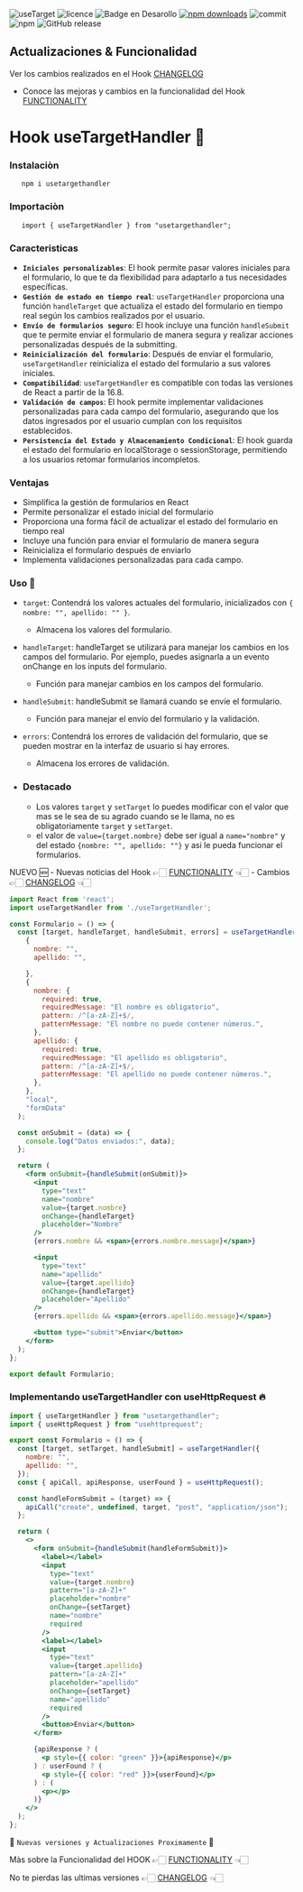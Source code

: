 ![useTarget](https://github.com/user-attachments/assets/fcdef414-d99f-49ae-8370-3b288d8b6fad)
![licence](https://img.shields.io/github/license/GianfrancoD/useTargetHandler)
![Badge en Desarollo](https://img.shields.io/badge/Status-En%20Desarrollo-green)
[![npm downloads](https://img.shields.io/npm/dt/usetargethandler.svg)](https://www.npmjs.com/package/usetargethandler)
![commit](https://img.shields.io/github/commits-since/GianfrancoD/useTargetHandler/1.0.27)
![npm](https://img.shields.io/npm/v/usetargethandler)
![GitHub release](https://img.shields.io/github/release/GianfrancoD/usetargethandler)

## Actualizaciones & Funcionalidad

Ver los cambios realizados en el Hook [CHANGELOG](./CHANGELOG.md)

- Conoce las mejoras y cambios en la funcionalidad del Hook [FUNCTIONALITY](FUNCTIONALITY.md)

# Hook useTargetHandler 📝

### Instalaciòn
```
   npm i usetargethandler
```

### Importaciòn
```
   import { useTargetHandler } from "usetargethandler";
```

### Caracteristicas

- **`Iniciales personalizables`**: El hook permite pasar valores iniciales para el formulario, lo que te da flexibilidad para adaptarlo a tus necesidades específicas.
- **`Gestión de estado en tiempo real`**: `useTargetHandler` proporciona una función `handleTarget` que actualiza el estado del formulario en tiempo real según los cambios realizados por el usuario.
- **`Envío de formularios seguro`**: El hook incluye una función `handleSubmit` que te permite enviar el formulario de manera segura y realizar acciones personalizadas después de la submitting.
- **`Reinicialización del formulario`**: Después de enviar el formulario, `useTargetHandler` reinicializa el estado del formulario a sus valores iniciales.
- **`Compatibilidad`**: `useTargetHandler` es compatible con todas las versiones de React a partir de la 16.8.
- **`Validación de campos`**: El hook permite implementar validaciones personalizadas para cada campo del formulario, asegurando que los datos ingresados por el usuario cumplan con los requisitos establecidos.
- **`Persistencia del Estado y Almacenamiento Condicional`**:
El hook guarda el estado del formulario en localStorage o sessionStorage, permitiendo a los usuarios retomar formularios incompletos.

### Ventajas

- Simplifica la gestión de formularios en React
- Permite personalizar el estado inicial del formulario
- Proporciona una forma fácil de actualizar el estado del formulario en tiempo real
- Incluye una función para enviar el formulario de manera segura
- Reinicializa el formulario después de enviarlo
- Implementa validaciones personalizadas para cada campo.

### Uso 💎

- `target`: Contendrá los valores actuales del formulario, inicializados con `{ nombre: "", apellido: "" }`.
   - Almacena los valores del formulario.
- `handleTarget`: handleTarget se utilizará para manejar los cambios en los campos del formulario. Por ejemplo, puedes asignarla a un evento onChange en los inputs del formulario.
   - Función para manejar cambios en los campos del formulario.
- `handleSubmit`: handleSubmit se llamará cuando se envíe el formulario.
   - Función para manejar el envío del formulario y la validación.
- `errors`: Contendrá los errores de validación del formulario, que se pueden mostrar en la interfaz de usuario si hay errores.
   - Almacena los errores de validación.

- ### Destacado
  - Los valores `target` y `setTarget` lo puedes modificar con el valor que mas se le sea de su agrado cuando se le llama, no es obligatoriamente `target` y `setTarget`.
  - el valor de `value={target.nombre}` debe ser igual a `name="nombre"` y del estado `{nombre: "", apellido: ""}` y asi le pueda funcionar el formularios.

 NUEVO 🆕 - 
Nuevas noticias del Hook 👉🏻 [FUNCTIONALITY](FUNCTIONALITY.md) 👈🏻 - Cambios 👉🏻 [CHANGELOG](./CHANGELOG.md) 👈🏻
```jsx
import React from 'react';
import useTargetHandler from './useTargetHandler';

const Formulario = () => {
  const [target, handleTarget, handleSubmit, errors] = useTargetHandler(
    {
      nombre: "",
      apellido: "",

    },
    {
      nombre: {
        required: true,
        requiredMessage: "El nombre es obligatorio",
        pattern: /^[a-zA-Z]+$/,
        patternMessage: "El nombre no puede contener números.",
      },
      apellido: {
        required: true,
        requiredMessage: "El apellido es obligatorio",
        pattern: /^[a-zA-Z]+$/,
        patternMessage: "El apellido no puede contener números.",
      },
    },
    "local",
    "formData"
  );

  const onSubmit = (data) => {
    console.log("Datos enviados:", data);
  };

  return (
    <form onSubmit={handleSubmit(onSubmit)}>
      <input
        type="text"
        name="nombre"
        value={target.nombre}
        onChange={handleTarget}
        placeholder="Nombre"
      />
      {errors.nombre && <span>{errors.nombre.message}</span>}

      <input
        type="text"
        name="apellido"
        value={target.apellido}
        onChange={handleTarget}
        placeholder="Apellido"
      />
      {errors.apellido && <span>{errors.apellido.message}</span>}

      <button type="submit">Enviar</button>
    </form>
  );
};

export default Formulario;
```

### Implementando useTargetHandler con useHttpRequest 🔥

```jsx
import { useTargetHandler } from "usetargethandler";
import { useHttpRequest } from "usehttprequest";

export const Formulario = () => {
  const [target, setTarget, handleSubmit] = useTargetHandler({
    nombre: "",
    apellido: "",
  });
  const { apiCall, apiResponse, userFound } = useHttpRequest();

  const handleFormSubmit = (target) => {
    apiCall("create", undefined, target, "post", "application/json");
  };

  return (
    <>
      <form onSubmit={handleSubmit(handleFormSubmit)}>
        <label></label>
        <input
          type="text"
          value={target.nombre}
          pattern="[a-zA-Z]+"
          placeholder="nombre"
          onChange={setTarget}
          name="nombre"
          required
        />
        <label></label>
        <input
          type="text"
          value={target.apellido}
          pattern="[a-zA-Z]+"
          placeholder="apellido"
          onChange={setTarget}
          name="apellido"
          required
        />
        <button>Enviar</button>
      </form>

      {apiResponse ? (
        <p style={{ color: "green" }}>{apiResponse}</p>
      ) : userFound ? (
        <p style={{ color: "red" }}>{userFound}</p>
      ) : (
        <p></p>
      )}
    </>
  );
};
```

🚨 `Nuevas versiones y Actualizaciones Proximamente` 🚨

Màs sobre la Funcionalidad del HOOK 👉🏻 [FUNCTIONALITY](FUNCTIONALITY.md) 👈🏻

No te pierdas las ultimas versiones 👉🏻 [CHANGELOG](./CHANGELOG.md) 👈🏻
